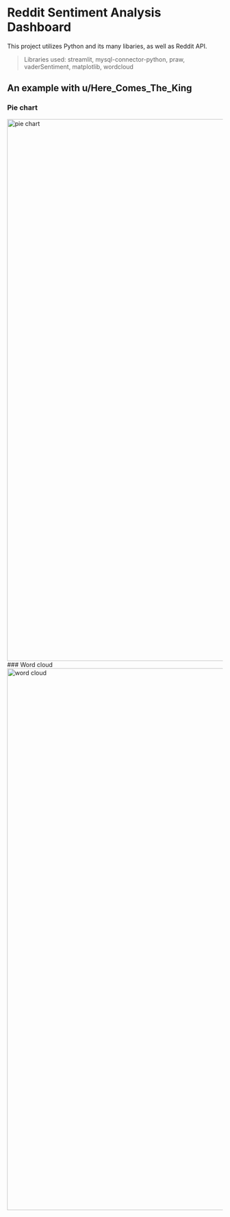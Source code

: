 # Reddit Sentiment Analysis Dashboard

This project utilizes Python and its many libaries, as well as Reddit API. 
> Libraries used: streamlit, mysql-connector-python, praw, vaderSentiment, matplotlib, wordcloud

## An example with u/Here_Comes_The_King
### Pie chart
<img width="1266" alt="pie chart" src="https://github.com/user-attachments/assets/93efd0ec-a2be-41e9-9231-82a53665510f" />
### Word cloud
<img width="1266" alt="word cloud" src="https://github.com/user-attachments/assets/b9fed556-27fd-451e-b446-999a684411b9" />
